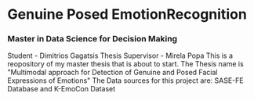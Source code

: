 # Genuine Posed EmotionRecognition
### Master in Data Science for Decision Making
Student - Dimitrios Gagatsis
Thesis Supervisor - Mirela Popa
This is a reopository of my master thesis that is about to start.
The Thesis name is "Multimodal approach for Detection of Genuine and Posed Facial Expressions of Emotions"
The Data sources for this project are: SASE-FE Database and K-EmoCon Dataset 
